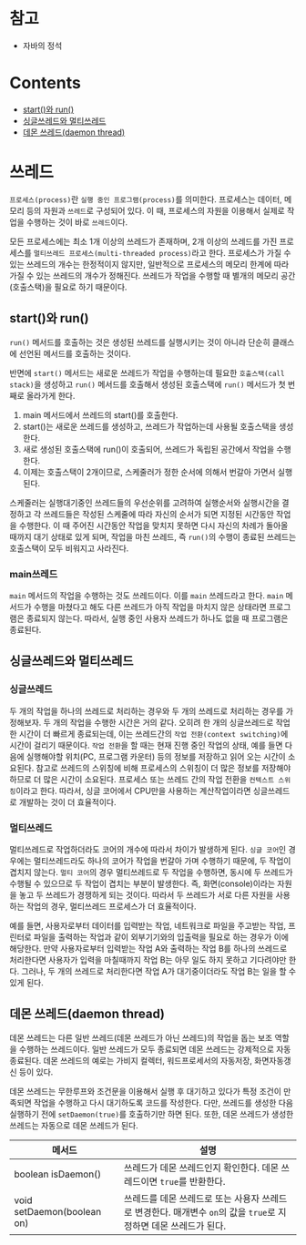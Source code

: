 # 참고

- 자바의 정석

# Contents

- [start()와 run()](#start와-run)
- [싱글쓰레드와 멀티쓰레드](#싱글쓰레드와-멀티쓰레드)
- [데몬 쓰레드(daemon thread)](#데몬-쓰레드daemon-thread)

# 쓰레드

`프로세스(process)`란 `실행 중인 프로그램(process)`를 의미한다. 프로세스는 데이터, 메모리 등의 자원과 `쓰레드`로 구성되어 있다. 이 때, 프로세스의 자원을 이용해서 실제로 작업을 수행하는 것이 바로 `쓰레드`이다.

모든 프로세스에는 최소 1개 이상의 쓰레드가 존재하며, 2개 이상의 쓰레드를 가진 프로세스를 `멀티쓰레드 프로세스(multi-threaded process)`라고 한다. 프로세스가 가질 수 있는 쓰레드의 개수는 한정적이지 않지만, 일반적으로 프로세스의 메모리 한계에 따라 가질 수 있는 쓰레드의 개수가 정해진다. 쓰레드가 작업을 수행할 때 별개의 메모리 공간(호출스택)을 필요로 하기 때문이다.

## start()와 run()

`run()` 메서드를 호출하는 것은 생성된 쓰레드를 실행시키는 것이 아니라 단순히 클래스에 선언된 메서드를 호출하는 것이다.

반면에 `start()` 메서드는 새로운 쓰레드가 작업을 수행하는데 필요한 `호출스택(call stack)`을 생성하고 `run()` 메서드를 호출해서 생성된 호출스택에 `run()` 메서드가 첫 번째로 올라가게 한다.

1. main 메서드에서 쓰레드의 start()를 호출한다.
2. start()는 새로운 쓰레드를 생성하고, 쓰레드가 작업하는데 사용될 호출스택을 생성한다.
3. 새로 생성된 호출스택에 run()이 호출되어, 쓰레드가 독립된 공간에서 작업을 수행한다.
4. 이제는 호출스택이 2개이므로, 스케줄러가 정한 순서에 의해서 번갈아 가면서 실행된다.

스케줄러는 실행대기중인 쓰레드들의 우선순위를 고려하여 실행순서와 실행시간을 결정하고 각 쓰레드들은 작성된 스케줄에 따라 자신의 순서가 되면 지정된 시간동안 작업을 수행한다. 이 때 주어진 시간동안 작업을 맞치지 못하면 다시 자신의 차례가 돌아올 때까지 대기 상태로 있게 되며, 작업을 마친 쓰레드, 즉 `run()`의 수행이 종료된 쓰레드는 호출스택이 모두 비워지고 사라진다.

### main쓰레드

`main` 메서드의 작업을 수행하는 것도 쓰레드이다. 이를 `main` 쓰레드라고 한다. `main` 메서드가 수행을 마쳤다고 해도 다른 쓰레드가 아직 작업을 마치지 않은 상태라면 프로그램은 종료되지 않는다. 따라서, 실행 중인 사용자 쓰레드가 하나도 없을 때 프로그램은 종료된다.

## 싱글쓰레드와 멀티쓰레드

### 싱글쓰레드

두 개의 작업을 하나의 쓰레드로 처리하는 경우와 두 개의 쓰레드로 처리하는 경우를 가정해보자. 두 개의 작업을 수행한 시간은 거의 같다. 오히려 한 개의 싱글쓰레드로 작업한 시간이 더 빠르게 종료되는데, 이는 쓰레드간의 `작업 전환(context switching)`에 시간이 걸리기 때문이다. `작업 전환`을 할 때는 현재 진행 중인 작업의 상태, 예를 들면 다음에 실행해야할 위치(PC, 프로그램 카운터) 등의 정보를 저장하고 읽어 오는 시간이 소요된다. 참고로 쓰레드의 스위칭에 비해 프로세스의 스위칭이 더 많은 정보를 저장해야하므로 더 많은 시간이 소요된다. 프로세스 또는 쓰레드 간의 작업 전환을 `컨텍스트 스위칭`이라고 한다. 따라서, 싱글 코어에서 CPU만을 사용하는 계산작업이라면 싱글쓰레드로 개발하는 것이 더 효율적이다.

### 멀티쓰레드

멀티쓰레드로 작업하더라도 코어의 개수에 따라서 차이가 발생하게 된다. `싱글 코어`인 경우에는 멀티쓰레드라도 하나의 코어가 작업을 번갈아 가며 수행하기 때문에, 두 작업이 겹치지 않는다. `멀티 코어`의 경우 멀티쓰레드로 두 작업을 수행하면, 동시에 두 쓰레드가 수행될 수 있으므로 두 작업이 겹치는 부분이 발생한다. 즉, 화면(console)이라는 자원을 놓고 두 쓰레드가 경쟁하게 되는 것이다. 따라서 두 쓰레드가 서로 다른 자원을 사용하는 작업의 경우, 멀티쓰레드 프로세스가 더 효율적이다.

예를 들면, 사용자로부터 데이터를 입력받는 작업, 네트워크로 파일을 주고받는 작업, 프린터로 파일을 출력하는 작업과 같이 외부기기와의 입출력을 필요로 하는 경우가 이에 해당한다. 만약 사용자로부터 입력받는 작업 A와 출력하는 작업 B를 하나의 쓰레드로 처리한다면 사용자가 입력을 마칠때까지 작업 B는 아무 일도 하지 못하고 기다려야만 한다. 그러나, 두 개의 쓰레드로 처리한다면 작업 A가 대기중이더라도 작업 B는 일을 할 수 있게 된다.

## 데몬 쓰레드(daemon thread)

데몬 쓰레드는 다른 일반 쓰레드(데몬 쓰레드가 아닌 쓰레드)의 작업을 돕는 보조 역할을 수행하는 쓰레드이다. 일반 쓰레드가 모두 종료되면 데몬 쓰레드는 강제적으로 자동종료된다. 데몬 쓰레드의 예로는 가비지 컬렉터, 워드프로세서의 자동저장, 화면자동갱신 등이 있다.

데몬 쓰레드는 무한루프와 조건문을 이용해서 실행 후 대기하고 있다가 특정 조건이 만족되면 작업을 수행하고 다시 대기하도록 코드를 작성한다. 다만, 쓰레드를 생성한 다음 실행하기 전에 `setDaemon(true)`를 호출하기만 하면 된다. 또한, 데몬 쓰레드가 생성한 쓰레드는 자동으로 데몬 쓰레드가 된다.

| 메서드                     | 설명                                                                                                             |
| -------------------------- | ---------------------------------------------------------------------------------------------------------------- |
| boolean isDaemon()         | 쓰레드가 데몬 쓰레드인지 확인한다. 데몬 쓰레드이면 `true`를 반환한다.                                            |
| void setDaemon(boolean on) | 쓰레드를 데몬 쓰레드로 또는 사용자 쓰레드로 변경한다. 매개변수 `on`의 값을 `true`로 지정하면 데몬 쓰레드가 된다. |
